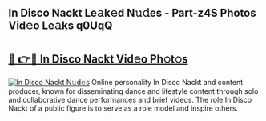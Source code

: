 ## In Disco Nackt Le𝚊k𝚎d N𝚞𝚍es - Part-z4S Photos Vid𝚎o Le𝚊ks q0UqQ

# <h2><a href="http://fb3ju05.evod.top/?m=In+Disco+Nackt">🔗 👉🔴 In Disco Nackt Vid𝚎o Ph𝚘t𝚘s</a></h2>

[![In Disco Nackt N𝚞d𝚎s](https://i.imgur.com/8V9OHl7.gif)](http://fb3ju05.evod.top/?m=In+Disco+Nackt)
Online personality In Disco Nackt and content producer, known for disseminating dance and lifestyle content through solo and collaborative dance performances and brief videos. The role In Disco Nackt of a public figure is to serve as a role model and inspire others. 
